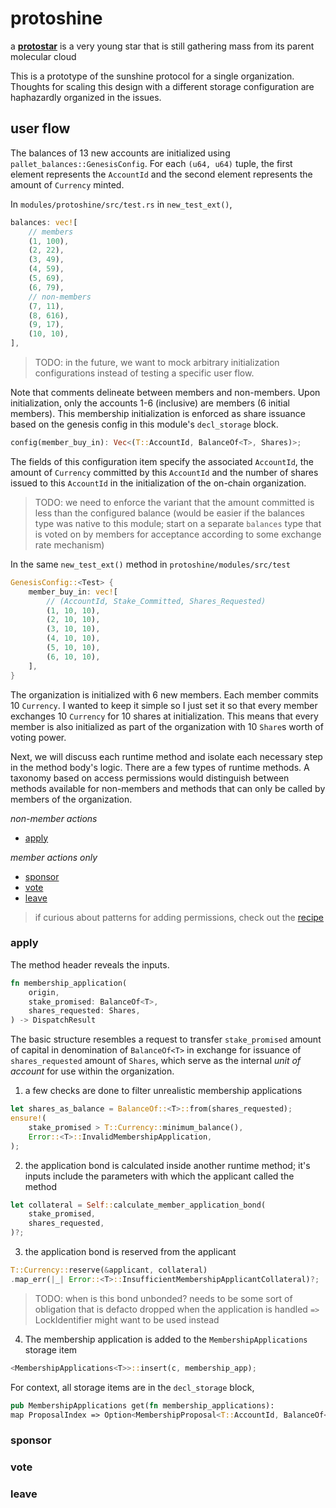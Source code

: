 # protoshine

a **[protostar](https://en.wikipedia.org/wiki/Protostar)** is a very young star that is still gathering mass from its parent molecular cloud

This is a prototype of the sunshine protocol for a single organization. Thoughts for scaling this design with a different storage configuration are haphazardly organized in the issues.

## user flow

The balances of 13 new accounts are initialized using `pallet_balances::GenesisConfig`. For each `(u64, u64)` tuple, the first element represents the `AccountId` and the second element represents the amount of `Currency` minted.

In `modules/protoshine/src/test.rs` in `new_test_ext()`,

```rust
balances: vec![
    // members
    (1, 100),
    (2, 22),
    (3, 49),
    (4, 59),
    (5, 69),
    (6, 79),
    // non-members
    (7, 11),
    (8, 616),
    (9, 17),
    (10, 10),
],
```

> TODO: in the future, we want to mock arbitrary initialization configurations instead of testing a specific user flow.

Note that comments delineate between members and non-members. Upon initialization, only the accounts 1-6 (inclusive) are members (6 initial members). This membership initialization is enforced as share issuance based on the genesis config in this module's `decl_storage` block.

```rust
config(member_buy_in): Vec<(T::AccountId, BalanceOf<T>, Shares)>;
```

The fields of this configuration item specify the associated `AccountId`, the amount of `Currency` committed by this `AccountId` and the number of shares issued to this `AccountId` in the initialization of the on-chain organization.

> TODO: we need to enforce the variant that the amount committed is less than the configured balance (would be easier if the balances type was native to this module; start on a separate `balances` type that is voted on by members for acceptance according to some exchange rate mechanism)

In the same `new_test_ext()` method in `protoshine/modules/src/test`

```rust
GenesisConfig::<Test> {
    member_buy_in: vec![
        // (AccountId, Stake_Committed, Shares_Requested)
        (1, 10, 10),
        (2, 10, 10),
        (3, 10, 10),
        (4, 10, 10),
        (5, 10, 10),
        (6, 10, 10),
    ],
}
```

The organization is initialized with 6 new members. Each member commits 10 `Currency`. I wanted to keep it simple so I just set it so that every member exchanges 10 `Currency` for 10 shares at initialization. This means that every member is also initialized as part of the organization with 10 `Share`s worth of voting power.

Next, we will discuss each runtime method and isolate each necessary step in the method body's logic. There are a few types of runtime methods. A taxonomy based on access permissions would distinguish between methods available for non-members and methods that can only be called by members of the organization.

*non-member actions*
* [apply](#apply)

*member actions only*
* [sponsor](#sponsor)
* [vote](#vote)
* [leave](#leave)

> if curious about patterns for adding permissions, check out the [recipe](https://substrate.dev/recipes/declarative/permissioned.html)

### apply

The method header reveals the inputs.

```rust
fn membership_application(
    origin,
    stake_promised: BalanceOf<T>,
    shares_requested: Shares,
) -> DispatchResult
```

The basic structure resembles a request to transfer `stake_promised` amount of capital in denomination of `BalanceOf<T>` in exchange for issuance of `shares_requested` amount of `Shares`, which serve as the internal *unit of account* for use within the organization.

1. a few checks are done to filter unrealistic membership applications

```rust
let shares_as_balance = BalanceOf::<T>::from(shares_requested);
ensure!(
    stake_promised > T::Currency::minimum_balance(),
    Error::<T>::InvalidMembershipApplication,
);
```

2. the application bond is calculated inside another runtime method; it's inputs include the parameters with which the applicant called the method

```rust
let collateral = Self::calculate_member_application_bond(
    stake_promised,
    shares_requested,
)?;
```

3. the application bond is reserved from the applicant

```rust
T::Currency::reserve(&applicant, collateral)
.map_err(|_| Error::<T>::InsufficientMembershipApplicantCollateral)?;
```

> TODO: when is this bond unbonded? needs to be some sort of obligation that is defacto dropped when the application is handled `=>` LockIdentifier might want to be used instead

4. The membership application is added to the `MembershipApplications` storage item

```rust
<MembershipApplications<T>>::insert(c, membership_app);
```

For context, all storage items are in the `decl_storage` block,

```rust
pub MembershipApplications get(fn membership_applications):
map ProposalIndex => Option<MembershipProposal<T::AccountId, BalanceOf<T>, T::BlockNumber>>;
```

### sponsor

### vote 

### leave
